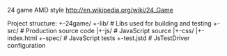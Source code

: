 24 game AMD style
http://en.wikipedia.org/wiki/24_Game

Project structure:
+-24game/
 +-lib/               # Libs used for building and testing
 +-src/               # Production source code
 |+-js/               # JavaScript source
 |+-css/
 |+-index.html
 +-spec/              # JavaScript tests
 +-test.jstd          # JsTestDriver configuration